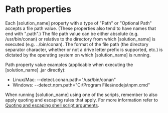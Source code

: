 # Path properties

Each [solution_name] property with a type of "Path" or "Optional Path" accepts a file path value.
(These properties also tend to have names that end with ".path".)
The file path value can be either absolute (e.g. /usr/bin/conan) or relative to the directory
from which [solution_name] is executed (e.g. ../bin/conan).
The format of the file path (the directory separator character, whether or not a drive letter prefix is supported, etc.)
is dictated by the operating system on which [solution_name] is running.

Path property value examples (applicable when executing the [solution_name] .jar directly):

* Linux/Mac: --detect.conan.path="/usr/bin/conan"
* Windows: --detect.npm.path="C:\Program Files\nodejs\npm.cmd"

When running [solution_name] using one of the scripts, remember to also apply quoting and escaping rules that
apply. For more information refer to [Quoting and escaping shell script arguments](../scripts/script-escaping-special-characters.md).
